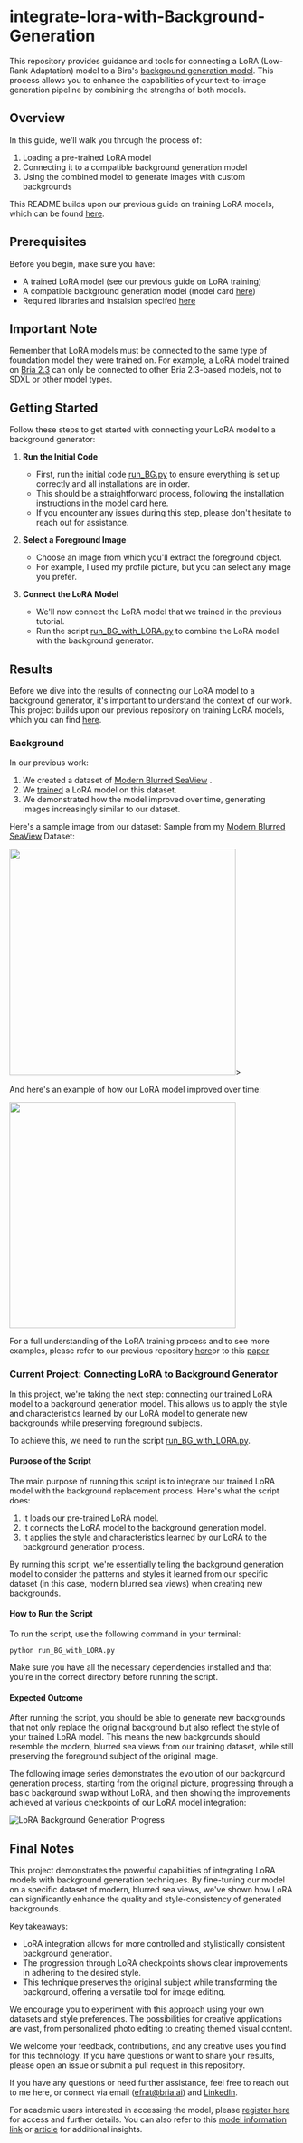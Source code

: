 # integrate-lora-with-Background-Generation

This repository provides guidance and tools for connecting a LoRA (Low-Rank Adaptation) model to a Bira's [background generation model](https://huggingface.co/briaai/BRIA-2.3-ControlNet-BG-Gen). This process allows you to enhance the capabilities of your text-to-image generation pipeline by combining the strengths of both models.

## Overview

In this guide, we'll walk you through the process of:

1. Loading a pre-trained LoRA model
2. Connecting it to a compatible background generation model
3. Using the combined model to generate images with custom backgrounds

This README builds upon our previous guide on training LoRA models, which can be found [here](https://github.com/Efrat-Taig/training-lora/tree/main).

## Prerequisites

Before you begin, make sure you have:

- A trained LoRA model (see our previous guide on LoRA training)
- A compatible background generation model (model card [here](https://huggingface.co/briaai/BRIA-2.3-ControlNet-BG-Gen))
- Required libraries and instalsion specifed [here](https://huggingface.co/briaai/BRIA-2.3-ControlNet-BG-Gen)

## Important Note

Remember that LoRA models must be connected to the same type of foundation model they were trained on. For example, a LoRA model trained on [Bria 2.3](https://huggingface.co/briaai/BRIA-2.3) can only be connected to other Bria 2.3-based models, not to SDXL or other model types.



## Getting Started

Follow these steps to get started with connecting your LoRA model to a background generator:

1. **Run the Initial Code**
   - First, run the initial code [run_BG.py](https://github.com/Efrat-Taig/integrate-lora-with-Background-Generation/blob/main/run_BG.py) to ensure everything is set up correctly and all installations are in order.
   - This should be a straightforward process, following the installation instructions in the model card [here](https://huggingface.co/briaai/BRIA-2.3-ControlNet-BG-Gen).
   - If you encounter any issues during this step, please don't hesitate to reach out for assistance.

2. **Select a Foreground Image**
   - Choose an image from which you'll extract the foreground object.
   - For example, I used my profile picture, but you can select any image you prefer.

3. **Connect the LoRA Model**
   - We'll now connect the LoRA model that we trained in the previous tutorial.
   - Run the script [run_BG_with_LORA.py](https://github.com/Efrat-Taig/integrate-lora-with-Background-Generation/blob/main/run_BG_with_LORA.py) to combine the LoRA model with the background generator.
  

  ## Results

Before we dive into the results of connecting our LoRA model to a background generator, it's important to understand the context of our work. This project builds upon our previous repository on training LoRA models, which you can find [here](https://github.com/Efrat-Taig/training-lora/tree/main).

### Background

In our previous work:
1. We created a dataset of [Modern Blurred SeaView](https://huggingface.co/datasets/Negev900/Modern_Blurred_SeaView) .
2. We [trained](https://github.com/Efrat-Taig/training-lora/edit/main/README.md) a LoRA model on this dataset.
3. We demonstrated how the model improved over time, generating images increasingly similar to our dataset.

Here's a sample image from our dataset:
Sample from my [Modern Blurred SeaView](https://huggingface.co/datasets/Negev900/Modern_Blurred_SeaView) Dataset:

<img src="https://github.com/Efrat-Taig/training-lora/blob/main/Data_set_sample.png" width="400">>


And here's an example of how our LoRA model improved over time:

<img src="https://github.com/Efrat-Taig/training-lora/blob/main/lora_res_1.png" width="400">


For a full understanding of the LoRA training process and to see more examples, please refer to our previous repository [here](https://github.com/Efrat-Taig/training-lora/tree/main)or to this [paper](https://github.com/Efrat-Taig/training-lora/tree/main)


### Current Project: Connecting LoRA to Background Generator

In this project, we're taking the next step: connecting our trained LoRA model to a background generation model. This allows us to apply the style and characteristics learned by our LoRA model to generate new backgrounds while preserving foreground subjects.

To achieve this, we need to run the script [run_BG_with_LORA.py](https://github.com/Efrat-Taig/integrate-lora-with-Background-Generation/blob/main/run_BG_with_LORA.py). 

#### Purpose of the Script

The main purpose of running this script is to integrate our trained LoRA model with the background replacement process. Here's what the script does:

1. It loads our pre-trained LoRA model.
2. It connects the LoRA model to the background generation model.
3. It applies the style and characteristics learned by our LoRA to the background generation process.

By running this script, we're essentially telling the background generation model to consider the patterns and styles it learned from our specific dataset (in this case, modern blurred sea views) when creating new backgrounds.

#### How to Run the Script

To run the script, use the following command in your terminal:

```
python run_BG_with_LORA.py
```

Make sure you have all the necessary dependencies installed and that you're in the correct directory before running the script.

#### Expected Outcome

After running the script, you should be able to generate new backgrounds that not only replace the original background but also reflect the style of your trained LoRA model. This means the new backgrounds should resemble the modern, blurred sea views from our training dataset, while still preserving the foreground subject of the original image.

The following image series demonstrates the evolution of our background generation process, starting from the original picture, progressing through a basic background swap without LoRA, and then showing the improvements achieved at various checkpoints of our LoRA model integration:

<img src="https://github.com/Efrat-Taig/integrate-lora-with-Background-Generation/blob/main/Lora_bg.png"  alt="LoRA Background Generation Progress">

## Final Notes

This project demonstrates the powerful capabilities of integrating LoRA models with background generation techniques. By fine-tuning our model on a specific dataset of modern, blurred sea views, we've shown how LoRA can significantly enhance the quality and style-consistency of generated backgrounds.

Key takeaways:
- LoRA integration allows for more controlled and stylistically consistent background generation.
- The progression through LoRA checkpoints shows clear improvements in adhering to the desired style.
- This technique preserves the original subject while transforming the background, offering a versatile tool for image editing.

We encourage you to experiment with this approach using your own datasets and style preferences. The possibilities for creative applications are vast, from personalized photo editing to creating themed visual content.


We welcome your feedback, contributions, and any creative uses you find for this technology. If you have questions or want to share your results, please open an issue or submit a pull request in this repository.


If you have any questions or need further assistance, feel free to reach out to me here, or connect via email (efrat@bria.ai) and [LinkedIn](https://www.linkedin.com/in/efrattaig/). 

For academic users interested in accessing the model, please [register here]([link](https://docs.google.com/forms/d/1sSjxqS_2T4RB0dxnPjpygm7EXxa3RYNm2e4PUXQKnLo/edit)) for access and further details. You can also refer to this [model information link](https://huggingface.co/briaai) or [article](https://medium.com/@efrat_37973/bridging-the-gap-from-academic-ai-to-ethical-business-models-89327517b940) for additional insights.





